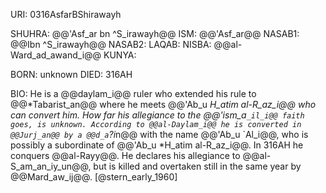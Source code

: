 URI: 0316AsfarBShirawayh

SHUHRA: @@'Asf_ar bn ^S_irawayh@@
ISM: @@'Asf_ar@@
NASAB1: @@Ibn ^S_irawayh@@
NASAB2: 
LAQAB: 
NISBA: @@al-Ward_ad_awand_i@@
KUNYA: 

BORN: unknown
DIED: 316AH

BIO: He is a @@daylam_i@@ ruler who extended his rule to @@*Tabarist_an@@ where he meets @@'Ab_u *H_atim al-R_az_i@@ who can convert him. How far his allegiance to the @@'ism_a`_il_i@@ faith goes, is unknown. According to @@al-Daylam_i@@ he is converted in @@Jurj_an@@ by a @@d_a`?i*n@@ with the name @@'Ab_u `Al_i@@, who is possibly a subordinate of @@'Ab_u *H_atim al-R_az_i@@. In 316AH he conquers @@al-Rayy@@. He declares his allegiance to @@al-S_am_an_iy_un@@, but is killed and overtaken still in the same year by @@Mard_aw_ij@@. [@stern_early_1960]
